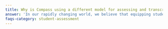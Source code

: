 ```yaml
---
title: Why is Compass using a different model for assessing and transcripting student work?
answer: 'In our rapidly changing world, we believe that equipping students with the skills to be lifelong learners and positive change-makers is our number one job. Students will learn Colorado core content standards with the help of certified, highly-qualified teachers. However, they will learn these standards at different times, in a multitude of ways, throughout their years at Compass High School.In order to keep students from focusing on grades instead of learning, they will build a professional portfolio of their learning products and earn degrees inside eight, skill-focused digital badges while they are working at Compass High School. Ultimately, academic work will be assigned grades based on competency levels attained so that students will have transcripts for other schools, but this is not the form of feedback we will use as students demonstrate their learning.'
faqs-category: student-assessment
---
```



